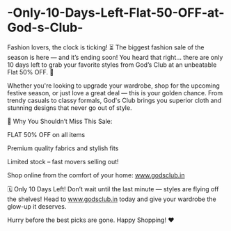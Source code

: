 # -Only-10-Days-Left-Flat-50-OFF-at-God-s-Club-

Fashion lovers, the clock is ticking! ⏳
The biggest fashion sale of the season is here — and it’s ending soon! You heard that right… there are only 10 days left to grab your favorite styles from God’s Club at an unbeatable Flat 50% OFF. 🎉

Whether you're looking to upgrade your wardrobe, shop for the upcoming festive season, or just love a great deal — this is your golden chance. From trendy casuals to classy formals, God's Club brings you superior cloth and stunning designs that never go out of style.

🛒 Why You Shouldn’t Miss This Sale:

FLAT 50% OFF on all items

Premium quality fabrics and stylish fits

Limited stock – fast movers selling out!

Shop online from the comfort of your home: www.godsclub.in

🗓️ Only 10 Days Left!
Don’t wait until the last minute — styles are flying off the shelves! Head to www.godsclub.in today and give your wardrobe the glow-up it deserves.

Hurry before the best picks are gone.
Happy Shopping! ❤️

